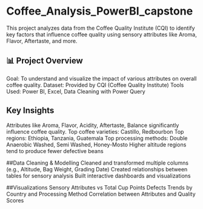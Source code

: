 # Coffee_Analysis_PowerBI_capstone

This project analyzes data from the Coffee Quality Institute (CQI) to identify key factors that influence coffee quality using sensory attributes like Aroma, Flavor, Aftertaste, and more.

## :bar_chart: Project Overview

Goal: To understand and visualize the impact of various attributes on overall coffee quality.
Dataset: Provided by CQI (Coffee Quality Institute)
Tools Used: Power BI, Excel, Data Cleaning with Power Query

## Key Insights
Attributes like Aroma, Flavor, Acidity, Aftertaste, Balance significantly influence coffee quality.
Top coffee varieties: Castillo, Redbourbon
Top regions: Ethiopia, Tanzania, Guatemala
Top processing methods: Double Anaerobic Washed, Semi Washed, Honey-Mosto
Higher altitude regions tend to produce fewer defective beans

##Data Cleaning & Modelling
Cleaned and transformed multiple columns (e.g., Altitude, Bag Weight, Grading Date)
Created relationships between tables for sensory analysis
Built interactive dashboards and visualizations

##Visualizations
Sensory Attributes vs Total Cup Points
Defects Trends by Country and Processing Method
Correlation between Attributes and Quality Scores
